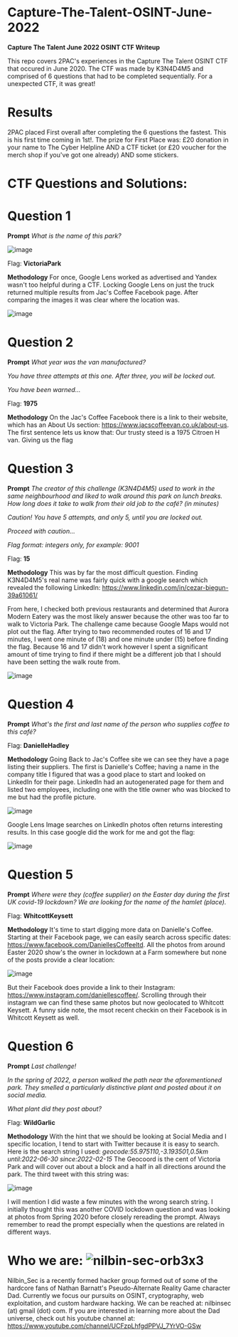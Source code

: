 # Capture-The-Talent-OSINT-June-2022
<b>Capture The Talent June 2022 OSINT CTF Writeup</b>

This repo covers 2PAC's experiences in the Capture The Talent OSINT CTF that occured in June 2020. The CTF was made by K3N4D4M5 and comprised of 6 questions that had to be completed sequentially. For a unexpected CTF, it was great!

# Results
2PAC placed First overall after completing the 6 questions the fastest. This is his first time coming in 1st!. The prize for First Place was: £20 donation in your name to The Cyber Helpline AND a CTF ticket (or £20 voucher for the merch shop if you've got one already)  AND some stickers. 

# CTF Questions and Solutions:

# Question 1

**Prompt**
_What is the name of this park?_

![image](https://user-images.githubusercontent.com/85370905/175777886-34a18906-b574-45b7-9b21-c2123b54d12c.png)

Flag: **VictoriaPark**

**Methodology**
For once, Google Lens worked as advertised and Yandex wasn't too helpful during a CTF. Locking Google Lens on just the truck returned multiple results from Jac's Coffee Facebook page. After comparing the images it was clear where the location was.

![image](https://user-images.githubusercontent.com/85370905/175778041-5b6690c7-5831-46f2-a422-777019285cdd.png)

# Question 2

**Prompt**
_What year was the van manufactured?_

_You have three attempts at this one. After three, you will be locked out._

_You have been warned..._

Flag: **1975**

**Methodology**
On the Jac's Coffee Facebook there is a link to their website, which has an About Us section: https://www.jacscoffeevan.co.uk/about-us. The first sentence lets us know that: Our trusty steed is a 1975 Citroen H van. Giving us the flag

# Question 3

**Prompt**
_The creator of this challenge (K3N4D4M5) used to work in the same neighbourhood and liked to walk around this park on lunch breaks. How long does it take to walk from their old job to the café? (in minutes)_

_Caution! You have 5 attempts, and only 5, until you are locked out._

_Proceed with caution..._

_Flag format: integers only, for example: 9001_

Flag: **15**

**Methodology**
This was by far the most difficult question. Finding K3N4D4M5's real name was fairly quick with a google search which revealed the following LinkedIn: https://www.linkedin.com/in/cezar-biegun-39a61061/

From here, I checked both previous restaurants and determined that Aurora Modern Eatery was the most likely answer because the other was too far to walk to Victoria Park. The challenge came because Google Maps would not plot out the flag. After trying to two recommended routes of 16 and 17 minutes, I went one minute of (18) and one minute under (15) before finding the flag. Because 16 and 17 didn't work however I spent a significant amount of time trying to find if there might be a different job that I should have been setting the walk route from.

![image](https://user-images.githubusercontent.com/85370905/175778392-0b9a50d8-5ce0-40c9-b9a2-d1dbd15aba66.png)

# Question 4

**Prompt**
_What's the first and last name of the person who supplies coffee to this café?_

Flag: **DanielleHadley**

**Methodology**
Going Back to Jac's Coffee site we can see they have a page listing their suppliers. The first is Danielle's Coffee; having a name in the company title I figured that was a good place to start and looked on LinkedIn for their page. LinkedIn had an autogenerated page for them and listed two employees, including one with the title owner who was blocked to me but had the profile picture.

![image](https://user-images.githubusercontent.com/85370905/175778474-d5e52b48-2606-472e-99fd-e19ca7a55190.png)

Google Lens Image searches on LinkedIn photos often returns interesting results. In this case google did the work for me and got the flag:

![image](https://user-images.githubusercontent.com/85370905/175778510-dce79852-672d-4ec5-81a3-90d76d1ee24a.png)

# Question 5

**Prompt**
_Where were they (coffee supplier) on the Easter day during the first UK covid-19 lockdown? We are looking for the name of the hamlet (place)._

Flag: **WhitcottKeysett**

**Methodology**
It's time to start digging more data on Danielle's Coffee. Starting at their Facebook page, we can easily search across specific dates: https://www.facebook.com/DaniellesCoffeeltd. All the photos from around Easter 2020 show's the owner in lockdown at a Farm somewhere but none of the posts provide a clear location:

![image](https://user-images.githubusercontent.com/85370905/175778668-6beec5a5-416a-4fe7-a810-d05a2fea8636.png)

But their Facebook does provide a link to their Instagram: https://www.instagram.com/daniellescoffee/. Scrolling through their instagram we can find these same photos but now geolocated to Whitcott Keysett. A funny side note, the msot recent checkin on their Facebook is in Whitcott Keysett as well.

# Question 6

**Prompt**
_Last challenge!_

_In the spring of 2022, a person walked the path near the aforementioned park. They smelled a particularly distinctive plant and posted about it on social media._

_What plant did they post about?_

Flag: **WildGarlic**

**Methodology**
With the hint that we should be looking at Social Media and I specific location, I tend to start with Twitter because it is easy to search. Here is the search string I used: _geocode:55.975110,-3.193501,0.5km until:2022-06-30 since:2022-02-15_ The Geocoord is the cent of Victoria Park and will cover out about a block and a half in all directions around the park. The third tweet with this string was:

![image](https://user-images.githubusercontent.com/85370905/175778861-3595cfd8-6b50-4ffe-8929-a79beeecee88.png)

I will mention I did waste a few minutes with the wrong search string. I initially thought this was another COVID lockdown question and was looking at photos from Spring 2020 before closely rereading the prompt. Always remember to read the prompt especially when the questions are related in different ways.

# Who we are: ![nilbin-sec-orb3x3](https://user-images.githubusercontent.com/85370905/121083132-0ad60580-c7ad-11eb-90d8-ed91622db41f.png)
Nilbin_Sec is a recently formed hacker group formed out of some of the hardcore fans of Nathan Barnatt's Pseudo-Alternate Reality Game character Dad. Currently we focus our pursuits on OSINT, cryptography, web exploitation, and custom hardware hacking. We can be reached at: nilbinsec (at) gmail (dot) com. If you are interested in learning more about the Dad universe, check out his youtube channel at: https://www.youtube.com/channel/UCFzpLhfgdPPVJ_7YrVO-GSw

